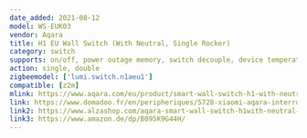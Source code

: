 ```yaml
---
date_added: 2021-08-12
model: WS-EUK03
vendor: Aqara
title: H1 EU Wall Switch (With Neutral, Single Rocker)
category: switch
supports: on/off, power outage memory, switch decouple, device temperature, power monitoring 
action: single, double
zigbeemodel: ['lumi.switch.n1aeu1']
compatible: [z2m]
mlink: https://www.aqara.com/eu/product/smart-wall-switch-h1-with-neutral
link: https://www.domadoo.fr/en/peripheriques/5728-xiaomi-aqara-interrupteur-mural-intelligent-h1-zigbee-30-avec-neutre-6970504214798.html
link2: https://www.alzashop.com/aqara-smart-wall-switch-h1with-neutral-single-rocker-d6480896.htm
link3: https://www.amazon.de/dp/B095K9G44H/
---
```


